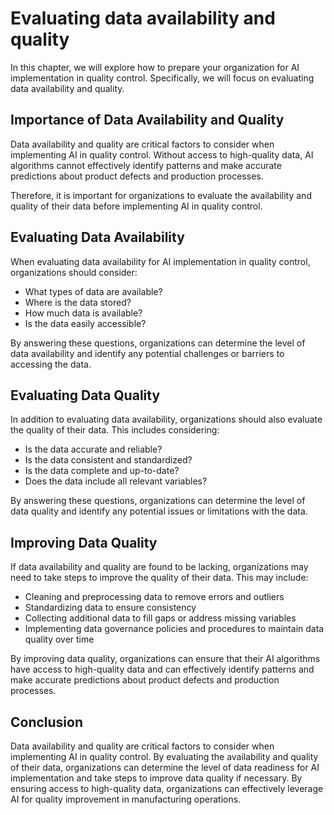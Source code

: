 Evaluating data availability and quality
=========================================================================================================================

In this chapter, we will explore how to prepare your organization for AI implementation in quality control. Specifically, we will focus on evaluating data availability and quality.

Importance of Data Availability and Quality
-------------------------------------------

Data availability and quality are critical factors to consider when implementing AI in quality control. Without access to high-quality data, AI algorithms cannot effectively identify patterns and make accurate predictions about product defects and production processes.

Therefore, it is important for organizations to evaluate the availability and quality of their data before implementing AI in quality control.

Evaluating Data Availability
----------------------------

When evaluating data availability for AI implementation in quality control, organizations should consider:

* What types of data are available?
* Where is the data stored?
* How much data is available?
* Is the data easily accessible?

By answering these questions, organizations can determine the level of data availability and identify any potential challenges or barriers to accessing the data.

Evaluating Data Quality
-----------------------

In addition to evaluating data availability, organizations should also evaluate the quality of their data. This includes considering:

* Is the data accurate and reliable?
* Is the data consistent and standardized?
* Is the data complete and up-to-date?
* Does the data include all relevant variables?

By answering these questions, organizations can determine the level of data quality and identify any potential issues or limitations with the data.

Improving Data Quality
----------------------

If data availability and quality are found to be lacking, organizations may need to take steps to improve the quality of their data. This may include:

* Cleaning and preprocessing data to remove errors and outliers
* Standardizing data to ensure consistency
* Collecting additional data to fill gaps or address missing variables
* Implementing data governance policies and procedures to maintain data quality over time

By improving data quality, organizations can ensure that their AI algorithms have access to high-quality data and can effectively identify patterns and make accurate predictions about product defects and production processes.

Conclusion
----------

Data availability and quality are critical factors to consider when implementing AI in quality control. By evaluating the availability and quality of their data, organizations can determine the level of data readiness for AI implementation and take steps to improve data quality if necessary. By ensuring access to high-quality data, organizations can effectively leverage AI for quality improvement in manufacturing operations.
